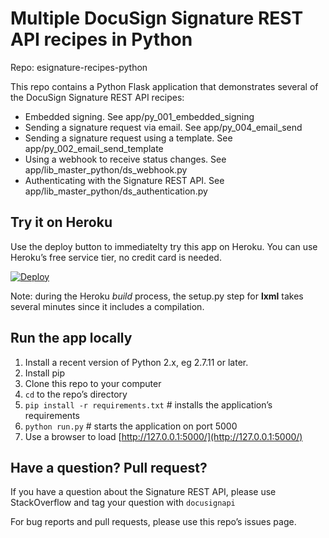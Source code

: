 # Multiple DocuSign Signature REST API recipes in Python

Repo: esignature-recipes-python

This repo contains a Python Flask application that demonstrates several of the 
DocuSign Signature REST API recipes:

* Embedded signing. See app/py_001_embedded_signing
* Sending a signature request via email. See app/py_004_email_send
* Sending a signature request using a template. See app/py_002_email_send_template
* Using a webhook to receive status changes. See app/lib_master_python/ds_webhook.py
* Authenticating with the Signature REST API. See app/lib_master_python/ds_authentication.py

## Try it on Heroku
Use the deploy button to immediatelty try this app on Heroku. You can use Heroku’s free service tier, no credit card is needed.

[![Deploy](https://www.herokucdn.com/deploy/button.svg)](https://heroku.com/deploy)

Note: during the Heroku *build* process, the setup.py step for **lxml** takes several minutes since it includes a compilation.

## Run the app locally

1. Install a recent version of Python 2.x, eg 2.7.11 or later.
1. Install pip
1. Clone this repo to your computer
1. `cd` to the repo’s directory
1. `pip install -r requirements.txt` # installs the application’s requirements
1. `python run.py` # starts the application on port 5000
1. Use a browser to load [http://127.0.0.1:5000/](http://127.0.0.1:5000/)

## Have a question? Pull request?
If you have a question about the Signature REST API, please use StackOverflow and tag your question with `docusignapi`

For bug reports and pull requests, please use this repo’s issues page.
